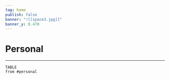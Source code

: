```yaml
---
tag: home
publish: false
banner: "![[space3.jpg]]"
banner_y: 0.470
---
```

# Personal
---
```dataview
TABLE
from #personal 
```